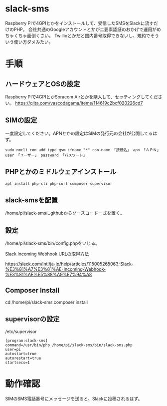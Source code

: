 # slack-sms

Raspberry PIで4GPIとかをインストールして、受信したSMSをSlackに流すだけのPHP。
会社共通のGoogleアカウントとかが二要素認証のおかげで運用がめちゃくちゃ面倒くさい。
Twillioとかだと国内番号取得できないし、規約でそういう使い方ダメみたい。

# 手順

## ハードウェアとOSの設定

Raspberry PIで4GPIとかSoracom Airとかを購入して、セッティングしてください。
https://qiita.com/vascodagama/items/114619c2bcf020226cd7

## SIMの設定

一度設定してください。APNとかの設定はSIMの発行元の会社が公開してるはず。

````
sudo nmcli con add type gsm ifname "*" con-name 「接続名」 apn 「ＡＰＮ」 user 「ユーザー」 password 「パスワード」
````

## PHPとかのミドルウェアインストール

````
apt install php-cli php-curl composer supervisor
````

## slack-smsを配置

/home/pi/slack-smsにgithubからソースコード一式を置く。

## 設定

/home/pi/slack-sms/bin/config.phpをいじる。

Slack Incoming Webhook URLの取得方法

https://slack.com/intl/ja-jp/help/articles/115005265063-Slack-%E3%81%A7%E3%81%AE-Incoming-Webhook-%E3%81%AE%E5%88%A9%E7%94%A8

## Composer Install

cd /home/pi/slack-sms
composer install

## supervisorの設定

/etc/supervisor

````
[program:slack-sms]
command=/usr/bin/php /home/pi/slack-sms/bin/slack-sms.php
user=pi
autostart=true
autorestart=true
startsecs=1
````

# 動作確認

SIMのSMS電話番号にメッセージを送ると、Slackに投稿されるはず。

